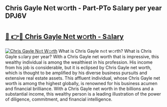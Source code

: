 ## Chris Gayle N𝚎t w𝚘rth - Part-PTo S𝚊lary per year DPJ6V

# <h2><a href="http://gc5774n.nevu.top/?p=Chris+Gayle">🔗 👉🔴 Chris Gayle N𝚎t w𝚘rth - S𝚊lary</a></h2>

[![Chris Gayle N𝚎t W𝚘rth](https://i.imgur.com/Oavwk0R.jpeg)](http://gc5774n.nevu.top/?p=Chris+Gayle)
What is Chris Gayle n𝚎t w𝚘rth? What is Chris Gayle s𝚊lary per year?
With a Chris Gayle net worth that is impressive, this wealthy individual is among the wealthiest in his profession. His income from his job is considerable, but it is eclipsed by Chris Gayle net worth, which is thought to be amplified by his diverse business pursuits and extensive real estate assets. This affluent individual, whose Chris Gayle net worth is among the highest globally, is renowned for his business acumen and financial brilliance. With a Chris Gayle net worth in the billions and a substantial income, this wealthy person is a leading illustration of the power of diligence, commitment, and financial intelligence.
